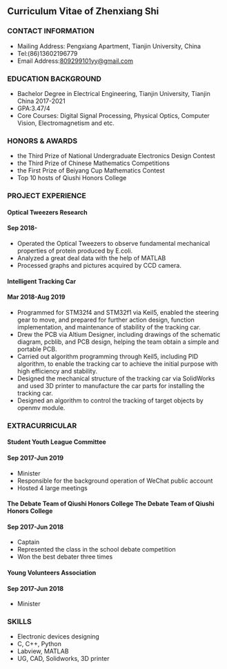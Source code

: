 
## Curriculum Vitae of Zhenxiang Shi
### CONTACT INFORMATION
- Mailing Address: Pengxiang Apartment, Tianjin University, China
- Tel:(86)13602196779
- Email Address:809299101yy@gmail.com

### EDUCATION BACKGROUND
- Bachelor Degree in Electrical Engineering, Tianjin University, Tianjin China     2017-2021
- GPA:3.47/4
- Core Courses: Digital Signal Processing, Physical Optics, Computer Vision, Electromagnetism and etc.

### HONORS & AWARDS
- the Third Prize of National Undergraduate Electronics Design Contest
- the Third Prize of Chinese Mathematics Competitions
- the First Prize of Beiyang Cup Mathematics Contest
- Top 10 hosts of Qiushi Honors College

### PROJECT EXPERIENCE
#### Optical Tweezers Research                                                             
#### Sep 2018-   
- Operated the Optical Tweezers to observe fundamental mechanical properties of protein produced by E.coli.
- Analyzed a great deal data with the help of MATLAB
- Processed graphs and pictures acquired by CCD camera.
#### Intelligent Tracking Car                                                            
#### Mar 2018-Aug 2019
- Programmed for STM32f4 and STM32f1 via Keil5, enabled the steering gear to move, and prepared for further action design, function implementation, and maintenance of stability of the tracking car. 
- Drew the PCB via Altium Designer, including drawings of the schematic diagram, pcblib, and PCB design, helping the team obtain a simple and portable PCB. 
- Carried out algorithm programming through Keil5, including PID algorithm, to enable the tracking car to achieve the initial purpose with high efficiency and stability.
- Designed the mechanical structure of the tracking car via SolidWorks and used 3D printer to manufacture the car parts for installing the tracking car.
- Designed an algorithm to control the tracking of target objects by openmv module.

### EXTRACURRICULAR
#### Student Youth League Committee                                                      
#### Sep 2017-Jun 2019
- Minister
- Responsible for the background operation of WeChat public account
- Hosted 4 large meetings
#### The Debate Team of Qiushi Honors College The Debate Team of Qiushi Honors College    
#### Sep 2017-Jun 2018
- Captain
- Represented the class in the school debate competition
- Won the best debater three times 
#### Young Volunteers Association                                                         
#### Sep 2017-Jun 2018
- Minister

### SKILLS
- Electronic devices designing
- C, C++, Python
- Labview, MATLAB
- UG, CAD, Solidworks, 3D printer
